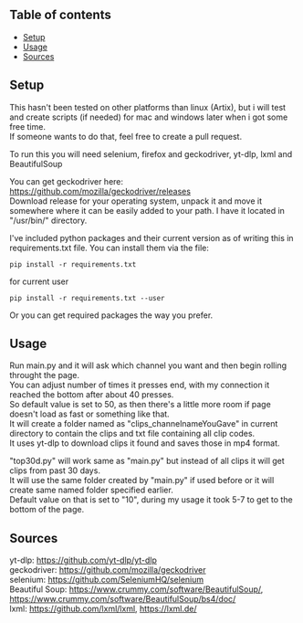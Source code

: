 ## Table of contents
* [Setup](#setup)
* [Usage](#usage)
* [Sources](#sources)


## Setup

This hasn't been tested on other platforms than linux (Artix), but i will test and create scripts (if needed) for mac and windows later when i got some free time.   
If someone wants to do that, feel free to create a pull request.   

To run this you will need selenium, firefox and geckodriver, yt-dlp, lxml and BeautifulSoup

You can get geckodriver here: https://github.com/mozilla/geckodriver/releases   
Download release for your operating system, unpack it and move it somewhere where it can be easily added to your path.
I have it located in "/usr/bin/" directory.   

I've included python packages and their current version as of writing this in requirements.txt file. You can install them via the file:
```
pip install -r requirements.txt
```
for current user
```
pip install -r requirements.txt --user
```
Or you can get required packages the way you prefer.   

## Usage

Run main.py and it will ask which channel you want and then begin rolling throught the page.   
You can adjust number of times it presses end, with my connection it reached the bottom after about 40 presses.   
So default value is set to 50, as then there's a little more room if page doesn't load as fast or something like that.   
It will create a folder named as "clips_channelnameYouGave" in current directory to contain the clips and txt file containing all clip codes.  
It uses yt-dlp to download clips it found and saves those in mp4 format.   
   
"top30d.py" will work same as "main.py" but instead of all clips it will get clips from past 30 days.   
It will use the same folder created by "main.py" if used before or it will create same named folder specified earlier.   
Default value on that is set to "10", during my usage it took 5-7 to get to the bottom of the page.   
    
## Sources

yt-dlp: https://github.com/yt-dlp/yt-dlp    
geckodriver: https://github.com/mozilla/geckodriver   
selenium: https://github.com/SeleniumHQ/selenium  
Beautiful Soup: https://www.crummy.com/software/BeautifulSoup/, https://www.crummy.com/software/BeautifulSoup/bs4/doc/   
lxml: https://github.com/lxml/lxml, https://lxml.de/
